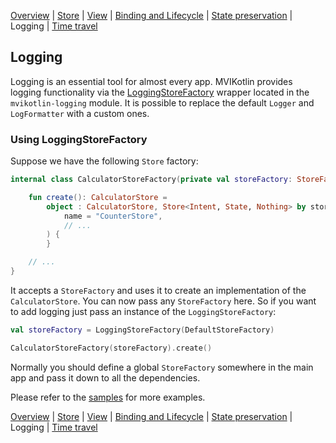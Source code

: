 [Overview](index.md) | [Store](store.md) | [View](view.md) | [Binding and Lifecycle](binding_and_lifecycle.md) | [State preservation](state_preservation.md) | Logging | [Time travel](time_travel.md)

## Logging

Logging is an essential tool for almost every app. MVIKotlin provides logging functionality via the [LoggingStoreFactory](https://github.com/arkivanov/MVIKotlin/blob/master/mvikotlin-logging/src/commonMain/kotlin/com/arkivanov/mvikotlin/logging/store/LoggingStoreFactory.kt) wrapper located in the `mvikotlin-logging` module. It is possible to replace the default `Logger` and `LogFormatter` with a custom ones.

### Using LoggingStoreFactory

Suppose we have the following `Store` factory:

```kotlin
internal class CalculatorStoreFactory(private val storeFactory: StoreFactory) {

    fun create(): CalculatorStore =
        object : CalculatorStore, Store<Intent, State, Nothing> by storeFactory.create(
            name = "CounterStore",
            // ...
        ) {
        }

    // ...
}
```

It accepts a `StoreFactory` and uses it to create an implementation of the `CalculatorStore`. You can now pass any `StoreFactory` here. So if you want to add logging just pass an instance of the `LoggingStoreFactory`:

```kotlin
val storeFactory = LoggingStoreFactory(DefaultStoreFactory)

CalculatorStoreFactory(storeFactory).create()
```

Normally you should define a global `StoreFactory` somewhere in the main app and pass it down to all the dependencies.

Please refer to the [samples](https://github.com/arkivanov/MVIKotlin/tree/master/sample) for more examples.

[Overview](index.md) | [Store](store.md) | [View](view.md) | [Binding and Lifecycle](binding_and_lifecycle.md) | [State preservation](state_preservation.md) | Logging | [Time travel](time_travel.md)
